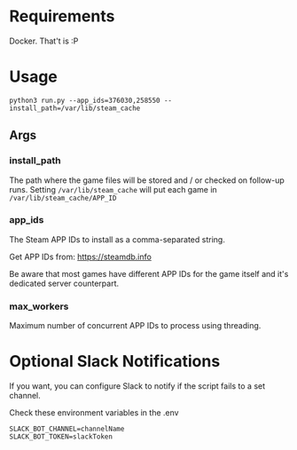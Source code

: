 # Requirements

Docker. That't is :P

# Usage

```
python3 run.py --app_ids=376030,258550 --install_path=/var/lib/steam_cache
```

## Args

### install_path

The path where the game files will be stored and / or checked on follow-up runs.
Setting `/var/lib/steam_cache` will put each game in `/var/lib/steam_cache/APP_ID`

### app_ids

The Steam APP IDs to install as a comma-separated string.

Get APP IDs from: https://steamdb.info

Be aware that most games have different APP IDs for the game itself and it's dedicated server counterpart.

### max_workers

Maximum number of concurrent APP IDs to process using threading.

# Optional Slack Notifications

If you want, you can configure Slack to notify if the script fails to a set channel.

Check these environment variables in the .env

```
SLACK_BOT_CHANNEL=channelName
SLACK_BOT_TOKEN=slackToken
```
